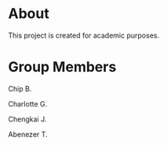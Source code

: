 # About

This project is created for academic purposes.


# Group Members

Chip B.

Charlotte G.

Chengkai J.

Abenezer T.
